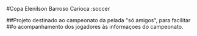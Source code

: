 #Copa Elenilson Barroso Carioca :soccer

##Projeto destinado ao campeonato da pelada "só amigos", para facilitar
##o acompanhamento dos jogadores às informaçoes do campeonato.